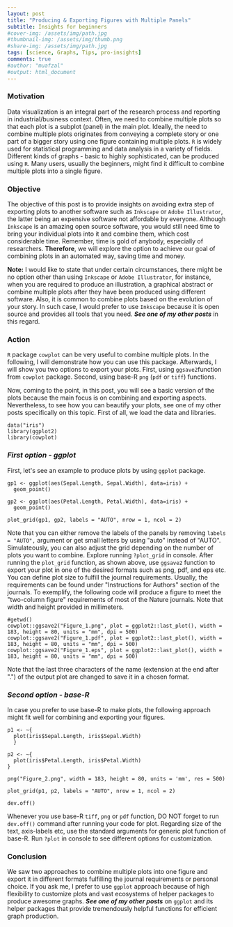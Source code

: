 ```yaml
---
layout: post
title: "Producing & Exporting Figures with Multiple Panels"
subtitle: Insights for beginners
#cover-img: /assets/img/path.jpg
#thumbnail-img: /assets/img/thumb.png
#share-img: /assets/img/path.jpg
tags: [science, Graphs, Tips, pro-insights]
comments: true
#author: "muafzal"
#output: html_document
---
```


### Motivation

Data visualization is an integral part of the research process and reporting in industrial/business context. Often, we need to combine multiple plots so that each plot is a subplot (panel) in the main plot. Ideally, the need to combine multiple plots originates from conveying a complete story or one part of a bigger story using one figure containing multiple plots. `R` is widely used for statistical programming and data analysis in a variety of fields. Different kinds of graphs - basic to highly sophisticated, can be produced using `R`. Many users, usually the beginners, might find it difficult to combine multiple plots into a single figure. 

### Objective

The objective of this post is to provide insights on avoiding extra step of exporting plots to another software such as `Inkscape` or `Adobe Illustrator`, the latter being an expensive software not affordable by everyone. Although `Inkscape` is an amazing open source software, you would still need time to bring your individual plots into it and combine them, which cost considerable time. Remember, time is gold of anybody, especially of researchers. **Therefore**, we will explore the option to achieve our goal of combining plots in an automated way, saving time and money.

**Note:** I would like to state that under certain circumstances, there might be no option other than using `Inkscape` or `Adobe Illustrator`, for instance, when you are required to produce an illustration, a graphical abstract or combine multiple plots after they have been produced using different software. Also, it is common to combine plots based on the evolution of your story. In such case, I would prefer to use `Inkscape` because it is open source and provides all tools that you need. ***See one of my other posts*** in this regard.

### Action

`R` package `cowplot` can be very useful to combine multiple plots. In the following, I will demonstrate how you can use this package. Afterwards, I will show you two options to export your plots. First, using `ggsave2`function from `cowplot` package. Second, using base-R `png` (`pdf` or `tiff`) functions.

Now, coming to the point, in this post, you will see a basic version of the plots because the main focus is on combining and exporting aspects. Nevertheless, to see how you can beautify your plots, see one of my other posts specifically on this topic. First of all, we load the data and libraries.

```{r}
data("iris")
library(ggplot2)
library(cowplot)
```

### ***First option - ggplot*** 

First, let's see an example to produce plots by using `ggplot` package.

```{r}
gp1 <- ggplot(aes(Sepal.Length, Sepal.Width), data=iris) +
  geom_point()

gp2 <- ggplot(aes(Petal.Length, Petal.Width), data=iris) +
  geom_point()

plot_grid(gp1, gp2, labels = "AUTO", nrow = 1, ncol = 2)
```

Note that you can either remove the labels of the panels by removing `labels = "AUTO",` argument or get small letters by using "auto" instead of "AUTO". Simulateously, you can also adjust the grid depending on the number of plots you want to combine. Explore running `?plot_grid` in console. After running the `plot_grid` function, as shown above, use `ggsave2` function to export your plot in one of the desired formats such as png, pdf, and eps etc. You can define plot size to fulfill the journal requirements. Usually, the requirements can be found under "Instructions for Authors" section of the journals. To exemplify, the following code will produce a figure to meet the "two-column figure" requirements of most of the Nature journals. Note that width and height provided in millimeters.

```{r}
#getwd()
cowplot::ggsave2("Figure_1.png", plot = ggplot2::last_plot(), width = 183, height = 80, units = "mm", dpi = 500)
cowplot::ggsave2("Figure_1.pdf", plot = ggplot2::last_plot(), width = 183, height = 80, units = "mm", dpi = 500)
cowplot::ggsave2("Figure_1.eps", plot = ggplot2::last_plot(), width = 183, height = 80, units = "mm", dpi = 500)
```
Note that the last three characters of the name (extension at the end after ".") of the output plot are changed to save it in a chosen format.

### ***Second option - base-R***

In case you prefer to use base-R to make plots, the following approach might fit well for combining and exporting your figures.

```{r echo=TRUE, eval=TRUE}
p1 <- ~{
  plot(iris$Sepal.Length, iris$Sepal.Width)
  }

p2 <- ~{
  plot(iris$Petal.Length, iris$Petal.Width)
}

png("Figure_2.png", width = 183, height = 80, units = 'mm', res = 500)

plot_grid(p1, p2, labels = "AUTO", nrow = 1, ncol = 2)

dev.off()
```

Whenever you use base-R `tiff`, `png` or `pdf` function, DO NOT forget to run `dev.off()` command after running your code for plot. Regarding size of the text, axis-labels etc, use the standard arguments for generic plot function of base-R. Run `?plot` in console to see different options for customization.

### Conclusion

We saw two approaches to combine multiple plots into one figure and export it in different formats fulfilling the journal requirements or personal choice. If you ask me, I prefer to use `ggplot` approach because of high flexibility to customize plots and vast ecosystems of helper packages to produce awesome graphs. ***See one of my other posts*** on `ggplot` and its helper packages that provide tremendously helpful functions for efficient graph production.




